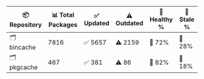 | 📦 Repository | 📊 Total Packages | ✅ Updated | ⚠️ Outdated | 💚 Healthy % | 🔴 Stale % |
|---------------|-------------------|------------|-------------|-------------|------------|
| 🗂️ bincache | 7816 | ✅ 5657 | ⚠️ 2159 | 💚 72% | 🔴 28% |
| 🗂️ pkgcache | 467 | ✅ 381 | ⚠️ 86 | 💚 82% | 🔴 18% |
